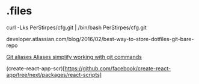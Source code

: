 # .files


curl -Lks PerStirpes/cfg.git | /bin/bash PerStirpes/cfg.git

developer.atlassian.com/blog/2016/02/best-way-to-store-dotfiles-git-bare-repo



[Git aliases
Aliases simplify working with git commands
](https://glebbahmutov.com/blog/git-aliases/)


(create-react-app-scr)[https://github.com/facebook/create-react-app/tree/next/packages/react-scripts]


